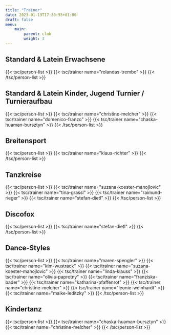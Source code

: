 ```yaml
---
title: "Trainer"
date: 2023-01-19T17:36:55+01:00
draft: false
menu:
    main:
        parent: club
        weight: 3
---
```



## Standard & Latein Erwachsene

{{< tsc/person-list >}}
    {{< tsc/trainer 
        name="rolandas-trembo" >}}
{{< /tsc/person-list >}}

## Standard & Latein Kinder, Jugend Turnier / Turnieraufbau 

{{< tsc/person-list >}}
    {{< tsc/trainer 
        name="christine-melcher" >}}
    {{< tsc/trainer 
        name="domenico-franzo" >}}
    {{< tsc/trainer 
        name="chaska-huaman-bursztyn" >}}
{{< /tsc/person-list >}}


## Breitensport

{{< tsc/person-list >}}
    {{< tsc/trainer 
        name="klaus-richter" >}}
{{< /tsc/person-list >}}

## Tanzkreise

{{< tsc/person-list >}}
    {{< tsc/trainer 
        name="suzana-koester-manojlovic" >}}
    {{< tsc/trainer 
        name="tina-grassl" >}}
    {{< tsc/trainer 
        name="raimund-rieger" >}}
    {{< tsc/trainer 
        name="stefan-dietl" >}}
{{< /tsc/person-list >}}

## Discofox

{{< tsc/person-list >}}
    {{< tsc/trainer 
        name="stefan-dietl" >}}
{{< /tsc/person-list >}}

## Dance-Styles

{{< tsc/person-list >}}
    {{< tsc/trainer 
        name="maren-spengler" >}}
    {{< tsc/trainer 
        name="kim-wustrack" >}}
    {{< tsc/trainer 
        name="suzana-koester-manojlovic" >}}
    {{< tsc/trainer 
        name="linda-klauss" >}}
    {{< tsc/trainer 
        name="olivia-paprotny" >}}
    {{< tsc/trainer 
        name="franziska-bader" >}}
    {{< tsc/trainer 
        name="katharina-pfaffenrot" >}}
    {{< tsc/trainer 
        name="christine-melcher" >}}
    {{< tsc/trainer 
        name="leonie-weinhardt" >}}
    {{< tsc/trainer 
        name="maike-leditzky" >}}
{{< /tsc/person-list >}}

## Kindertanz

{{< tsc/person-list >}}
    {{< tsc/trainer 
        name="chaska-huaman-bursztyn" >}}
    {{< tsc/trainer 
        name="christine-melcher" >}}
{{< /tsc/person-list >}}
